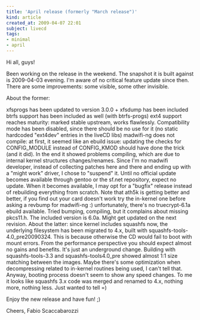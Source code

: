 ```yaml
---
title: 'April release (formerly "March release")'
kind: article
created_at: 2009-04-07 22:01
subject: livecd
tags:
- minimal
- april
---
```

Hi all, guys\!

Been working on the release in the weekend\. The snapshot it is built against is 2009\-04\-03 evening\. I\'m aware of no critical feature update since then\.
There are some improvements\: some visible, some other invisible\.

About the former\:

xfsprogs has been updated to version 3\.0\.0 \+ xfsdump has been included
btrfs support has been included as well \(with btrfs\-progs\)
ext4 support reaches maturity\: marked stable upstream, works flawlessly\. Compatibility mode has been disabled, since there should be no use for it \(no static hardcoded \"ext4dev\" entries in the liveCD libs\)
madwifi\-ng does not compile\: at first, it seemed like an ebuild issue\: updating the checks for CONFIG_MODULE instead of CONFIG_KMOD should have done the trick \(and it did\)\. In the end it showed problems compiling, which are due to internal kernel structures changes/renames\. Since I\'m no madwifi developer, instead of collecting patches here and there and ending up with a \"might work\" driver, I chose to \"suspend\" it\. Until no official update becomes available through gentoo or the sf\.net repository, expect no update\. When it becomes available, I may opt for a \"bugfix\" release instead of rebuilding everything from scratch\. Note that ath5k is getting better and better, if you find out your card doesn\'t work try the in\-kernel one before asking a revbump for madwifi\-ng \:\)
unfortunately, there\'s no truecrypt\-6\.1a ebuild available\. Tried bumping, compiling, but it complains about missing pkcs11\.h\. The included version is 6\.0a\. Might get updated on the next revision\.
About the latter\: since kernel includes squashfs now, the underlying filesystem has been migrated to 4\.x, built with squashfs\-tools\-4\.0_pre20090324\. This is because otherwise the CD would fail to boot with mount errors\. From the performance perspective you should expect almost no gains and benefits\. It\'s just an underground change\. Building with squashfs\-tools\-3\.3 and squashfs\-tools4\.0_pre showed almost 1\:1 size matching between the images\. Maybe there\'s some optimization when decompressing related to in\-kernel routines being used, I can\'t tell that\. Anyway, booting process doesn\'t seem to show any speed changes\. To me it looks like squashfs 3\.x code was merged and renamed to 4\.x, nothing more, nothing less\. Just wanted to tell =\)

Enjoy the new release and have fun\! ;\)

Cheers,
Fabio Scaccabarozzi
